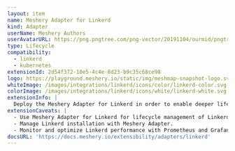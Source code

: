```yaml
---
layout: item
name: Meshery Adapter for Linkerd
kind: Adapter
userName: Meshery Authors
userAvatarURL: https://png.pngtree.com/png-vector/20191104/ourmid/pngtree-businessman-avatar-cartoon-style-png-image_1953664.jpg
type: Lifecycle
compatibility: 
  - linkerd
  - kubernetes
extensionId: 2d54f372-10e5-4c4e-8d23-b9c35c68ce98
logo: https://playground.meshery.io/static/img/meshmap-snapshot-logo.svg
whiteImage: /images/integrations/linkerd/icons/color/linkerd-color.svg
colorImage: /images/integrations/linkerd/icons/white/linkerd-white.svg
extensionInfo: |
  Deploy the Meshery Adapter for Linkerd in order to enable deeper lifecycle management of Linkerd service meshes.
extensionCaveats: |
  - Use Meshery Adapter for Linkerd for lifecycle management of Linkerd service mesh.
  - Manage Linkerd installation with Meshery Adapter.
  - Monitor and optimize Linkerd performance with Prometheus and Grafana.
docsURL: 'https://docs.meshery.io/extensibility/adapters/linkerd'
---
```

